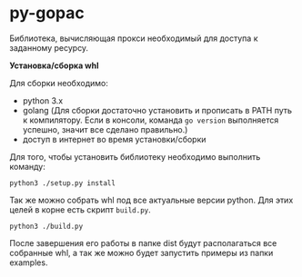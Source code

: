 py-gopac
========

Библиотека, вычисляющая прокси необходимый для доступа к заданному ресурсу.

**Установка/сборка whl**

Для сборки необходимо:

- python 3.x
- golang (Для сборки достаточно установить и прописать в PATH путь к 
компилятору. Если в консоли, команда `go version` выполняется успешно, значит
все сделано правильно.)
- доступ в интернет во время установки/сборки

Для того, чтобы установить библиотеку необходимо выполнить команду:
```
python3 ./setup.py install
```
Так же можно собрать whl под все актуальные версии python. Для этих целей в
корне есть скрипт `build.py`.
```
python3 ./build.py
```
После завершения его работы в папке dist будут располагаться все собранные
whl, а так же можно будет запустить примеры из папки examples.
